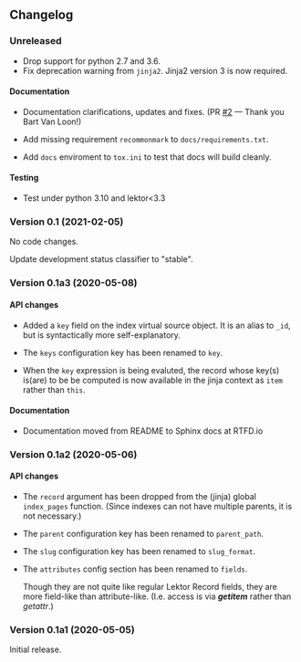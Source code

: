 ## Changelog

### Unreleased

- Drop support for python 2.7 and 3.6.
- Fix deprecation warning from `jinja2`. Jinja2 version 3 is now required.

#### Documentation

- Documentation clarifications, updates and fixes.
    (PR [#2][] — Thank you Bart Van Loon!)

- Add missing requirement `recommonmark` to `docs/requirements.txt`.

- Add `docs` enviroment to `tox.ini` to test that docs will build cleanly.

[#2]: <https://github.com/dairiki/lektor-index-pages/pull/2>

#### Testing

- Test under python 3.10 and lektor<3.3

### Version 0.1 (2021-02-05)

No code changes.

Update development status classifier to "stable".

### Version 0.1a3 (2020-05-08)

#### API changes

- Added a `key` field on the index virtual source object.  It is an
  alias to `_id`, but is syntactically more self-explanatory.

- The `keys` configuration key has been renamed to `key`.

- When the `key` expression is being evaluted, the record whose key(s)
  is(are) to be be computed is now available in the jinja context as
  `item` rather than `this`.

#### Documentation

- Documentation moved from README to Sphinx docs at RTFD.io

### Version 0.1a2 (2020-05-06)

#### API changes

- The `record` argument has been dropped from the (jinja) global
  `index_pages` function.  (Since indexes can not have multiple
  parents, it is not necessary.)

- The `parent` configuration key has been renamed to `parent_path`.

- The `slug` configuration key has been renamed to `slug_format`.

- The `attributes` config section has been renamed to `fields`.

  Though they are not quite like regular Lektor Record fields, they
  are more field-like than attribute-like.  (I.e. access is via
  *__getitem__* rather than *getattr*.)

### Version 0.1a1 (2020-05-05)

Initial release.
